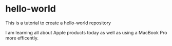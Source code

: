 # hello-world
This is a tutorial to create a hello-world repository

I am learning all about Apple products today as well as using a MacBook Pro more efficently.
